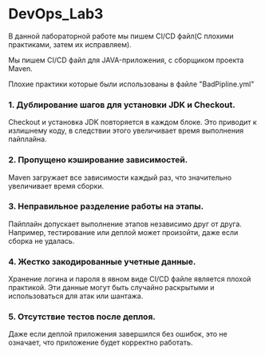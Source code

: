 # DevOps_Lab3

В данной лабораторной работе мы пишем CI/CD файл(С плохими практиками, затем их исправляем).

Мы пишем CI/CD файл для JAVA-приложения, с сборщиком проекта Maven.

Плохие практики которые были использованы в файле "BadPipline.yml"


<h3> 1.  Дублирование шагов для установки JDK и Checkout.</h3>
Checkout и установка JDK повторяется в каждом блоке. Это приводит к излишнему коду, в следствии этого увеличивает время выполнения пайплайна.  

<h3> 2. Пропущено кэширование зависимостей. </h3>
Maven загружает все зависимости каждый раз, что значительно увеличивает время сборки.

<h3> 3. Неправильное разделение работы на этапы.</h3>
Пайплайн допускает выполнение этапов независимо друг от друга. Например, тестирование или деплой может произойти, даже если сборка не удалась.

<h3> 4. Жестко закодированные учетные данные. </h3>
Хранение логина и пароля в явном виде CI/CD файле является плохой практикой. Эти данные могут быть случайно раскрытыми и использоваться для атак или шантажа.

<h3> 5. Отсутствие тестов после деплоя. </h3>
Даже если деплой приложения завершился без ошибок, это не означает, что приложение будет корректно работать.  